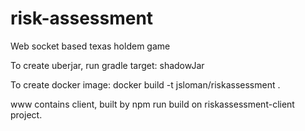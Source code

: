 
# risk-assessment
Web socket based texas holdem game

To create uberjar, run gradle target: shadowJar

To create docker image: docker build -t jsloman/riskassessment .

www contains client, built by npm run build on riskassessment-client project.


